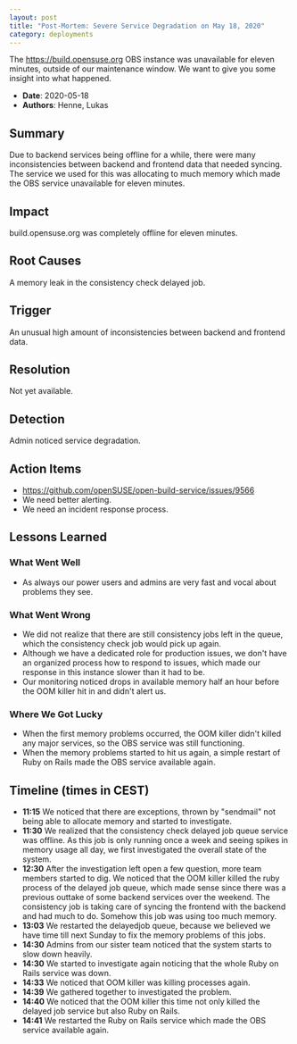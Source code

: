 ```yaml
---
layout: post
title: "Post-Mortem: Severe Service Degradation on May 18, 2020"
category: deployments
---
```


The <https://build.opensuse.org> OBS instance was unavailable for eleven minutes, outside of our maintenance window.
We want to give you some insight into what happened.

- **Date**: 2020-05-18
- **Authors**: Henne, Lukas

## Summary

Due to backend services being offline for a while, there were many inconsistencies between backend and frontend
data that needed syncing. The service we used for this was allocating to much memory which made the OBS service
unavailable for eleven minutes.

## Impact

build.opensuse.org was completely offline for eleven minutes.

## Root Causes

A memory leak in the consistency check delayed job.

## Trigger

An unusual high amount of inconsistencies between backend and frontend data.

## Resolution

Not yet available.

## Detection

Admin noticed service degradation.

## Action Items

- <https://github.com/openSUSE/open-build-service/issues/9566>
- We need better alerting.
- We need an incident response process.

## Lessons Learned

### What Went Well

- As always our power users and admins are very fast and vocal about problems they see.

### What Went Wrong

- We did not realize that there are still consistency jobs left in the queue,
  which the consistency check job would pick up again.
- Although we have a dedicated role for production issues, we don't have an organized process
  how to respond to issues, which made our response in this instance slower than it had to be.
- Our monitoring noticed drops in available memory half an hour before the OOM killer
  hit in and didn't alert us.

### Where We Got Lucky

- When the first memory problems occurred, the OOM killer didn't killed any major services,
  so the OBS service was still functioning.
- When the memory problems started to hit us again, a simple restart of Ruby on Rails made
  the OBS service available again.

## Timeline (times in CEST)

- **11:15** We noticed that there are exceptions, thrown by "sendmail" not being able to allocate memory
  and started to investigate.
- **11:30** We realized that the consistency check delayed job queue service was offline. As this job is
  only running once a week and seeing spikes in memory usage all day, we first investigated the overall
  state of the system.
- **12:30** After the investigation left open a few question, more team members started to dig.
  We noticed that the OOM killer killed the ruby process of the delayed job queue, which made sense since
  there was a previous outtake of some backend services over the weekend. The consistency job is taking
  care of syncing the frontend with the backend and had much to do. Somehow this job was using too much memory.
- **13:03** We restarted the delayedjob queue, because we believed we have time till next Sunday to fix the
  memory problems of this jobs.
- **14:30** Admins from our sister team noticed that the system starts to slow down heavily.
- **14:30** We started to investigate again noticing that the whole Ruby on Rails service was down.
- **14:33** We noticed that OOM killer was killing processes again.
- **14:39** We gathered together to investigated the problem.
- **14:40** We noticed that the OOM killer this time not only killed the delayed job service but also Ruby on Rails.
- **14:41** We restarted the Ruby on Rails service which made the OBS service available again.

